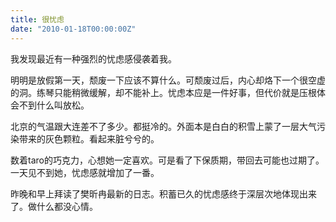 ```yaml
---
title: 很忧虑
date: "2010-01-18T00:00:00Z"
---
```


我发现最近有一种强烈的忧虑感侵袭着我。

明明是放假第一天，颓废一下应该不算什么。可颓废过后，内心却烙下一个很空虚的洞。练琴只能稍微缓解，却不能补上。忧虑本应是一件好事，但代价就是压根体会不到什么叫放松。

北京的气温跟大连差不了多少。都挺冷的。外面本是白白的积雪上蒙了一层大气污染带来的灰色颗粒。看起来脏兮兮的。

数着taro的巧克力，心想她一定喜欢。可是看了下保质期，带回去可能也过期了。一天见不到她，忧虑感就增加了一番。

昨晚和早上拜读了樊昕冉最新的日志。积蓄已久的忧虑感终于深层次地体现出来了。做什么都没心情。